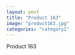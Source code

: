 ```yaml
---
layout: post
title: "Product 163"
image: "product163.jpg"
categories: "category1"
---
```

Product 163
